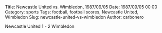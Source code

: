 Title: Newcastle United vs. Wimbledon, 1987/09/05
Date: 1987/09/05 00:00
Category: sports
Tags: football, football scores, Newcastle United, Wimbledon
Slug: newcastle-united-vs-wimbledon
Author: carbonero


Newcastle United 1 - 2 Wimbledon
